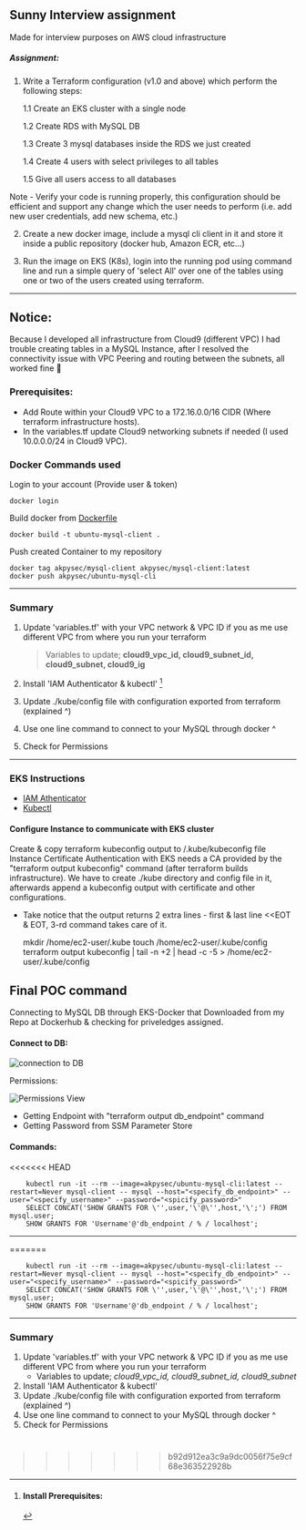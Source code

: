 #

## Sunny Interview assignment
Made for interview purposes on AWS cloud infrastructure

##### Assignment:

1. Write a Terraform configuration (v1.0 and above) which perform the following steps:

    1.1 Create an EKS cluster with a single node

    1.2 Create RDS with MySQL DB

    1.3 Create 3 mysql databases inside the RDS we just created

    1.4 Create 4 users with select privileges to all tables

    1.5 Give all users access to all databases

Note - Verify your code is running properly, this configuration should be efficient and support any change which the user needs to perform (i.e. add new user credentials, add new schema, etc.)

2. Create a new docker image, include a mysql cli client in it and store it inside a public repository (docker hub, Amazon ECR, etc…)

3. Run the image on EKS (K8s), login into the running pod using command line and run a simple query of 'select All' over one of the tables using one or two of the users created using terraform.

---

## Notice:
Because I developed all infrastructure from Cloud9 (different VPC) I had trouble creating tables in a MySQL Instance,
after I resolved the connectivity issue with VPC Peering and routing between the subnets, all worked fine 🎉

### Prerequisites:

* Add Route within your Cloud9 VPC to a 172.16.0.0/16 CIDR (Where terraform infrastructure hosts).
* In the variables.tf update Cloud9 networking subnets if needed (I used 10.0.0.0/24 in Cloud9 VPC).

### Docker Commands used

Login to your account (Provide user & token)
    
    docker login

Build docker from [Dockerfile]("./docker/Dockerfile")
    
    docker build -t ubuntu-mysql-client .

Push created Container to my repository
    
    docker tag akpysec/mysql-client akpysec/mysql-client:latest
    docker push akpysec/ubuntu-mysql-cli

---
### Summary

1) Update 'variables.tf' with your VPC network & VPC ID if you as me use different VPC from where you run your terraform
    
    > Variables to update; **cloud9_vpc_id, cloud9_subnet_id, cloud9_subnet, cloud9_ig**

3) Install 'IAM Authenticator & kubectl' [^1]
4) Update ./kube/config file with configuration exported from terraform (explained ^)
5) Use one line command to connect to your MySQL through docker ^
6) Check for Permissions

---

### EKS Instructions
[^1]: #### Install Prerequisites:

- [IAM Athenticator](https://docs.aws.amazon.com/eks/latest/userguide/install-aws-iam-authenticator.html) 
- [Kubectl](https://docs.aws.amazon.com/eks/latest/userguide/install-kubectl.html)

#### Configure Instance to communicate with EKS cluster

Create & copy terraform kubeconfig output to /.kube/kubeconfig file
Instance Certificate Authentication with EKS needs a CA provided by the "terraform output kubeconfig" command (after terraform builds infrastructure).
We have to create ./kube directory and config file in it, afterwards append a kubeconfig output with certificate and other configurations.
- Take notice that the output returns 2 extra lines - first & last line <<EOT & EOT, 3-rd command takes care of it.


    mkdir /home/ec2-user/.kube
    touch /home/ec2-user/.kube/config
    terraform output kubeconfig | tail -n +2 | head -c -5 > /home/ec2-user/.kube/config

## Final POC command

Connecting to MySQL DB through EKS-Docker that Downloaded from my Repo at Dockerhub & checking for priveledges assigned.

#### Connect to DB:

![connection to DB](https://user-images.githubusercontent.com/48283299/147382338-fdec49f4-7353-4abb-b34a-2b52f29d64b2.PNG)

Permissions:

![Permissions View](https://user-images.githubusercontent.com/48283299/147382342-7e604b0f-37c5-45a9-b9c0-c8429a768421.PNG)

- Getting Endpoint with "terraform output db_endpoint" command
- Getting Password from SSM Parameter Store
      
#### Commands:
<<<<<<< HEAD

        kubectl run -it --rm --image=akpysec/ubuntu-mysql-cli:latest --restart=Never mysql-client -- mysql --host="<specify_db_endpoint>" --user="<specify_username>" --password="<spicify_password>"
        SELECT CONCAT('SHOW GRANTS FOR \'',user,'\'@\'',host,'\';') FROM mysql.user;
        SHOW GRANTS FOR 'Username'@'db_endpoint / % / localhost';

---
=======

        kubectl run -it --rm --image=akpysec/ubuntu-mysql-cli:latest --restart=Never mysql-client -- mysql --host="<specify_db_endpoint>" --user="<specify_username>" --password="<spicify_password>"
        SELECT CONCAT('SHOW GRANTS FOR \'',user,'\'@\'',host,'\';') FROM mysql.user;
        SHOW GRANTS FOR 'Username'@'db_endpoint / % / localhost';

---

### Summary
1) Update 'variables.tf' with your VPC network & VPC ID if you as me use different VPC from where you run your terraform
    - Variables to update; *cloud9_vpc_id, cloud9_subnet_id, cloud9_subnet*
3) Install 'IAM Authenticator & kubectl'
4) Update ./kube/config file with configuration exported from terraform (explained ^)
5) Use one line command to connect to your MySQL through docker ^
6) Check for Permissions

#

>>>>>>> b92d912ea3c9a9dc0056f75e9cf68e363522928b
